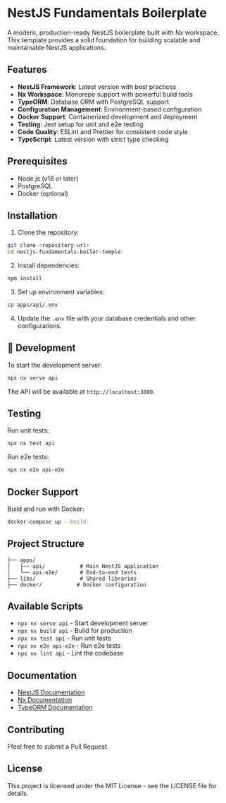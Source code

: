 # NestJS Fundamentals Boilerplate

A modern, production-ready NestJS boilerplate built with Nx workspace. This template provides a solid foundation for building scalable and maintainable NestJS applications.

## Features

- **NestJS Framework**: Latest version with best practices
- **Nx Workspace**: Monorepo support with powerful build tools
- **TypeORM**: Database ORM with PostgreSQL support
- **Configuration Management**: Environment-based configuration
- **Docker Support**: Containerized development and deployment
- **Testing**: Jest setup for unit and e2e testing
- **Code Quality**: ESLint and Prettier for consistent code style
- **TypeScript**: Latest version with strict type checking

## Prerequisites

- Node.js (v18 or later)
- PostgreSQL
- Docker (optional)

## Installation

1. Clone the repository:

```bash
git clone <repository-url>
cd nestjs-fundamentals-boiler-temple
```

2. Install dependencies:

```bash
npm install
```

3. Set up environment variables:

```bash
cp apps/api/.env
```

4. Update the `.env` file with your database credentials and other configurations.

## 🚀 Development

To start the development server:

```bash
npx nx serve api
```

The API will be available at `http://localhost:3000`.

## Testing

Run unit tests:

```bash
npx nx test api
```

Run e2e tests:

```bash
npx nx e2e api-e2e
```

## Docker Support

Build and run with Docker:

```bash
docker-compose up --build
```

## Project Structure

```
├── apps/
│   ├── api/           # Main NestJS application
│   └── api-e2e/       # End-to-end tests
├── libs/              # Shared libraries
├── docker/           # Docker configuration

```

## Available Scripts

- `npx nx serve api` - Start development server
- `npx nx build api` - Build for production
- `npx nx test api` - Run unit tests
- `npx nx e2e api-e2e` - Run e2e tests
- `npx nx lint api` - Lint the codebase

## Documentation

- [NestJS Documentation](https://docs.nestjs.com/)
- [Nx Documentation](https://nx.dev/)
- [TypeORM Documentation](https://typeorm.io/)

## Contributing

Ffeel free to submit a Pull Request.

## License

This project is licensed under the MIT License - see the LICENSE file for details.
